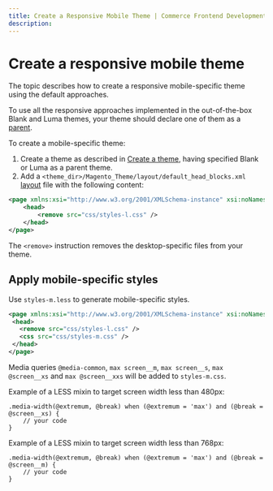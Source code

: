 ```yaml
---
title: Create a Responsive Mobile Theme | Commerce Frontend Development
description:
---
```


# Create a responsive mobile theme

The topic describes how to create a responsive mobile-specific theme using the default approaches.

To use all the responsive approaches implemented in the out-of-the-box Blank and Luma themes, your theme should declare one of them as a [parent](../themes/inherit.md).

To create a mobile-specific theme:

1. Create a theme as described in [Create a theme](../themes/create-storefront.md), having specified Blank or Luma as a parent theme.
1. Add a `<theme_dir>/Magento_Theme/layout/default_head_blocks.xml` [layout](https://glossary.magento.com/layout) file with the following content:

```xml
<page xmlns:xsi="http://www.w3.org/2001/XMLSchema-instance" xsi:noNamespaceSchemaLocation="urn:magento:framework:View/Layout/etc/page_configuration.xsd">
    <head>
        <remove src="css/styles-l.css" />
    </head>
</page>
```

The `<remove>` instruction removes the desktop-specific files from your theme.

## Apply mobile-specific styles

Use `styles-m.less` to generate mobile-specific styles.

 ```xml
<page xmlns:xsi="http://www.w3.org/2001/XMLSchema-instance" xsi:noNamespaceSchemaLocation="urn:magento:framework:View/Layout/etc/page_configuration.xsd">
  <head>
    <remove src="css/styles-l.css" />
    <css src="css/styles-m.css" />
  </head>
</page>
```

Media queries `@media-common`, `max screen__m`, `max screen__s`, `max @screen__xs` and `max @screen__xxs` will be added to `styles-m.css`.

Example of a LESS mixin to target screen width less than 480px:

```less
.media-width(@extremum, @break) when (@extremum = 'max') and (@break = @screen__xs) {
    // your code
}
```

Example of a LESS mixin to target screen width less than 768px:

```less
.media-width(@extremum, @break) when (@extremum = 'max') and (@break = @screen__m) {
    // your code
}
```
